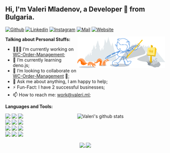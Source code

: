 
## Hi, I'm Valeri Mladenov, a Developer 🚀 from Bulgaria.



[![Github](https://img.shields.io/badge/-Github-000?style=flat&logo=Github&logoColor=white)](https://github.com/ValeriMladenov)
[![Linkedin](https://img.shields.io/badge/-LinkedIn-blue?style=flat&logo=Linkedin&logoColor=white)](https://www.linkedin.com/in/valerimladenov)
[![Instagram](https://img.shields.io/badge/-Instagram-c13584?style=flat&labelColor=c13584&logo=instagram&logoColor=white)](https://www.instagram.com/valeri.ml)
[![Mail](https://img.shields.io/badge/-Mail-c14438?style=flat&logo=Gmail&logoColor=white)](mailto:work@valeri.ml)
[![Website](https://img.shields.io/website?url=https%3A%2F%2Fvaleri.ml)](https://valeri.ml)

<img width="55%" align="right" alt="Github" src="https://raw.githubusercontent.com/ValeriMladenov/ValeriMladenov/87110469441a6ad2f4369de348900faabc4ff63a/githeader.svg" />

**Talking about Personal Stuffs:**

- 👨🏽‍💻 I’m currently working on [WC-Order-Management](http://github.com/ValeriMladenov/WC-Order-Management);
- 🌱 I’m currently learning deno.js; 
- 👯 I’m looking to collaborate on [WC-Order-Management](http://github.com/ValeriMladenov/WC-Order-Management) 🤝;
- 💬 Ask me about anything, I am happy to help;
- ⚡️ Fun-Fact: I have 2 successful businesses;
- 📫 How to reach me: work@valeri.ml;

**Languages and Tools:** 
<p>
  <a href="https://github.com/ValeriMladenov">
    <img width="55%" align="right" alt="Valeri's github stats" src="https://github-readme-stats.vercel.app/api?username=ValeriMladenov&show_icons=true&hide_border=true" />
  </a>

  <code><img width="10%" src="https://www.vectorlogo.zone/logos/reactjs/reactjs-ar21.svg"></code>
  <code><img width="10%" src="https://www.vectorlogo.zone/logos/php/php-ar21.svg"></code>
  <code><img width="10%" src="https://www.vectorlogo.zone/logos/swift/swift-ar21.svg"></code>
  <br />
  <code><img width="10%" src="https://www.vectorlogo.zone/logos/typescriptlang/typescriptlang-ar21.svg"></code>
  <code><img width="10%" src="https://www.vectorlogo.zone/logos/laravel/laravel-ar21.svg"></code>
  <code><img width="10%" src="https://www.vectorlogo.zone/logos/expressjs/expressjs-ar21.svg"></code>
  <br />
  <code><img width="10%" src="https://www.vectorlogo.zone/logos/mysql/mysql-ar21.svg"></code>
  <code><img width="10%" src="https://www.vectorlogo.zone/logos/graphql/graphql-ar21.svg"></code>
  <code><img width="10%" src="https://www.vectorlogo.zone/logos/postgresql/postgresql-ar21.svg"></code>
  <br />
  <code><img width="10%" src="https://www.vectorlogo.zone/logos/git-scm/git-scm-ar21.svg"></code>
  <code><img width="10%" src="https://www.vectorlogo.zone/logos/npmjs/npmjs-ar21.svg"></code>
  <code><img width="10%" src="https://www.vectorlogo.zone/logos/gnu_bash/gnu_bash-ar21.svg"></code>
</p>

<p align="center">
  <a href="https://github.com/ValeriMladenov/Faibler-Frontend">
    <img align="center" src="https://github-readme-stats.vercel.app/api/pin/?username=ValeriMladenov&repo=Faibler-Frontend" />
  </a>
  <a href="https://github.com/ValeriMladenov/Faibler-Backend">
    <img align="center" src="https://github-readme-stats.vercel.app/api/pin/?username=ValeriMladenov&repo=Faibler-Backend" />
  </a>
</p>
